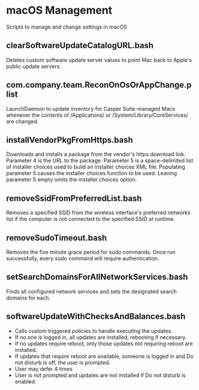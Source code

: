 # macOS Management
Scripts to manage and change settings in macOS

## clearSoftwareUpdateCatalogURL.bash
Deletes custom software update server values to point Mac back to Apple's public update servers.

## com.company.team.ReconOnOsOrAppChange.plist
LaunchDaemon to update inventory for Casper Suite-managed Macs whenever the contents of /Applications/ or /System/Library/CoreServices/ are changed.

## installVendorPkgFromHttps.bash
Downloads and installs a package from the vendor's https download link.
Parameter 4 is the URL to the package.
Parameter 5 is a space-delimited list of installer choices used to build an installer choices XML file.
  Populating parameter 5 causes the installer choices function to be used.
  Leaving parameter 5 empty omits the installer choices option.

## removeSsidFromPreferredList.bash
Removes a specified SSID from the wireless interface's preferred networks list if the computer is not connected to the specified SSID at runtime.

## removeSudoTimeout.bash
Removes the five minute grace period for sudo commands. Once run successfully, every sudo command will require authentication.

## setSearchDomainsForAllNetworkServices.bash
Finds all configured network services and sets the designated search domains for each.

## softwareUpdateWithChecksAndBalances.bash
* Calls custom triggered policies to handle executing the updates.
* If no one is logged in, all updates are installed, rebooting if necessary.
* If no updates require reboot, only those updates not requiring reboot are installed.
* If updates that require reboot are available, someone is logged in and Do not disturb is off, the user is prompted.
 * User may defer 4 times
 * User is not prompted and updates are not installed if Do not disturb is enabled.
